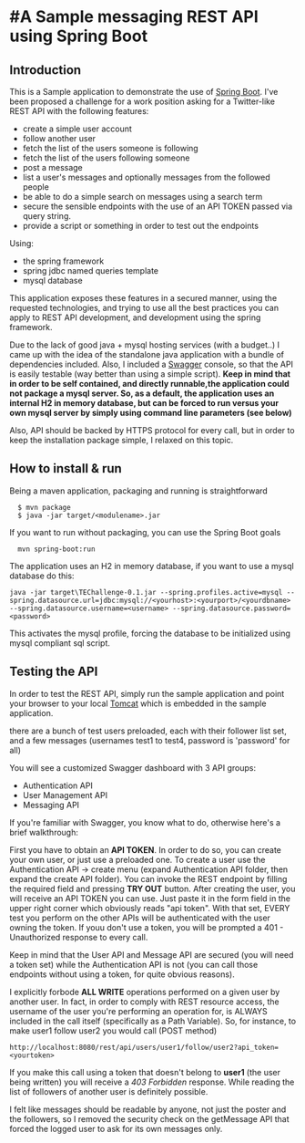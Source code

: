 #A Sample messaging REST API using Spring Boot
====================

## Introduction

This is a Sample application to demonstrate the use of [Spring Boot](http://projects.spring.io/spring-boot/).
I've been proposed a challenge for a work position asking for a Twitter-like REST API with the following features:

* create a simple user account
* follow another user
* fetch the list of the users someone is following
* fetch the list of the users following someone
* post a message
* list a user's messages and optionally messages from the followed people
* be able to do a simple search on messages using a search term
* secure the sensible endpoints with the use of an API TOKEN passed via query string.
* provide a script or something in order to test out the endpoints

Using:

* the spring framework
* spring jdbc named queries template
* mysql database

This application exposes these features in a secured manner, using the requested technologies, and trying to use 
all the best practices you can apply to REST API development, and development using the spring framework.

Due to the lack of good java + mysql hosting services (with a budget..) I came up with the idea of the 
standalone java application with a bundle of dependencies included.
Also, I included a [Swagger](http://swagger.io/) console, so that the API is easily testable (way better than using a simple script).
**Keep in mind that in order to be self contained, and directly runnable,the application could not package a mysql server.
So, as a default, the application uses an internal H2 in memory database, but can be forced to run versus your own mysql server 
by simply using command line parameters (see below)**

Also, API should be backed by HTTPS protocol for every call, but in order to keep the installation package simple, I relaxed on this topic.

## How to install & run

Being a maven application, packaging and running is straightforward
```
  $ mvn package
  $ java -jar target/<modulename>.jar
```

If you want to run without packaging, you can use the Spring Boot goals
```
  mvn spring-boot:run
```

The application uses an H2 in memory database, if you want to use a mysql database do this:
```
java -jar target\TEChallenge-0.1.jar --spring.profiles.active=mysql --spring.datasource.url=jdbc:mysql://<yourhost>:<yourport>/<yourdbname> --spring.datasource.username=<username> --spring.datasource.password=<password>
```

This activates the mysql profile, forcing the database to be initialized using mysql compliant sql script.

## Testing the API

In order to test the REST API, simply run the sample application and point your browser to your local [Tomcat](http://localhost:8080) 
which is embedded in the sample application.

there are a bunch of test users preloaded, each with their follower list set, and a few messages (usernames test1 to test4, password is 'password' for all)

You will see a customized Swagger dashboard with 3 API groups:

- Authentication API
- User Management API
- Messaging API

If you're familiar with Swagger, you know what to do, otherwise here's a brief walkthrough:

First you have to obtain an **API TOKEN**. In order to do so, you can create your own user, or just use a preloaded one.
To create a user use the Authentication API -> create menu (expand Authentication API folder, then expand the create API folder).
You can invoke the REST endpoint by filling the required field and pressing **TRY OUT** button.
After creating the user, you will receive an API TOKEN you can use. Just paste it in the form field in the upper right corner
which obviously reads "api token".
With that set, EVERY test you perform on the other APIs will be authenticated with the user owning the token.
If youu don't use a token, you will be prompted a 401 - Unauthorized response to every call.

Keep in mind that the User API and Message API are secured (you will need a token set) while the Authentication API is not 
(you can call those endpoints without using a token, for quite obvious reasons).

I explicitly forbode **ALL WRITE** operations performed on a given user by another user.
In fact, in order to comply with REST resource access, the username of the user you're performing an operation for, 
is ALWAYS included in the call itself (specifically as a Path Variable).
So, for instance, to make user1 follow user2 you would call (POST method)
```
http://localhost:8080/rest/api/users/user1/follow/user2?api_token=<yourtoken>
```
If you make this call using a token that doesn't belong to **user1** (the user being written) you will receive a *403 Forbidden* response.
While reading the list of followers of another user is definitely possible.

I felt like messages should be readable by anyone, not just the poster and the followers, so I removed the security check on the getMessage API that forced the logged user to ask for its own messages only.


